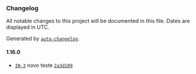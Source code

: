 ### Changelog

All notable changes to this project will be documented in this file. Dates are displayed in UTC.

Generated by [`auto-changelog`](https://github.com/CookPete/auto-changelog).

#### 1.16.0

- [`IN-3`](https://issues.apache.org/jira/browse/IN-3) novo teste [`2a3d189`](https://github.com/felipe-frade/github-actions-test-2/commit/2a3d189fd335bfbf5d17f2f6e44aa0ff5594514b)
